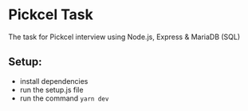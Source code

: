# Pickcel Task

The task for Pickcel interview using Node.js, Express & MariaDB (SQL)

## Setup:

- install dependencies
- run the setup.js file
- run the command `yarn dev`

